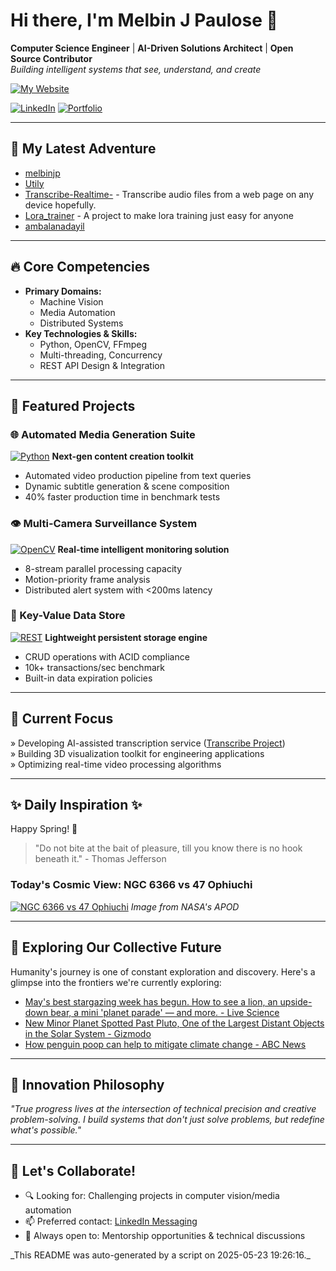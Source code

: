 # Hi there, I'm Melbin J Paulose 👋
**Computer Science Engineer** | **AI-Driven Solutions Architect** | **Open Source Contributor**  
*Building intelligent systems that see, understand, and create*

[![My Website](https://img.shields.io/badge/Website-wecanuseai.com-brightgreen?style=flat)](https://wecanuseai.com)

[![LinkedIn](https://img.shields.io/badge/LinkedIn-Connect%20Professionally-blue?style=flat&logo=linkedin)](https://www.linkedin.com/in/melbinjpaulose)
[![Portfolio](https://img.shields.io/badge/Portfolio-See%20My%20Work-important)](https://melbinjp.github.io/Utily/)

---

## 🚀 My Latest Adventure

<!-- REPO_LIST_START -->
* [melbinjp](https://github.com/melbinjp/melbinjp)
* [Utily](https://github.com/melbinjp/Utily)
* [Transcribe-Realtime-](https://github.com/melbinjp/Transcribe-Realtime-) - Transcribe audio files from a web page on any device hopefully.
* [Lora_trainer](https://github.com/melbinjp/Lora_trainer) - A project to make lora training just easy for anyone
* [ambalanadayil](https://github.com/melbinjp/ambalanadayil)
<!-- REPO_LIST_END -->

---

## 🔥 Core Competencies

*   **Primary Domains:**
    *   Machine Vision
    *   Media Automation
    *   Distributed Systems
*   **Key Technologies & Skills:**
    *   Python, OpenCV, FFmpeg
    *   Multi-threading, Concurrency
    *   REST API Design & Integration

---

## 🚀 Featured Projects

### 🌐 Automated Media Generation Suite
[![Python](https://img.shields.io/badge/Python-3.8+-yellow?logo=python)](https://github.com/melbinjp/Automated_videogen)
**Next-gen content creation toolkit**  
- Automated video production pipeline from text queries
- Dynamic subtitle generation & scene composition
- 40% faster production time in benchmark tests

### 👁️ Multi-Camera Surveillance System
[![OpenCV](https://img.shields.io/badge/OpenCV-4.5+-green?logo=opencv)](https://github.com/melbinjp/MultiCamSurveillance)
**Real-time intelligent monitoring solution**  
- 8-stream parallel processing capacity
- Motion-priority frame analysis
- Distributed alert system with <200ms latency

### 💾 Key-Value Data Store
[![REST](https://img.shields.io/badge/REST-API-red)](https://github.com/melbinjp/Key_value_datastore)
**Lightweight persistent storage engine**  
- CRUD operations with ACID compliance
- 10k+ transactions/sec benchmark
- Built-in data expiration policies

---

## 📌 Current Focus

» Developing AI-assisted transcription service ([Transcribe Project](https://github.com/melbinjp/Transcribe))  
» Building 3D visualization toolkit for engineering applications  
» Optimizing real-time video processing algorithms

---

## ✨ Daily Inspiration ✨

<!-- INSPIRATION_START -->
Happy Spring! 🌱

> "Do not bite at the bait of pleasure, till you know there is no hook beneath it." - Thomas Jefferson


### Today's Cosmic View: NGC 6366 vs 47 Ophiuchi

[![NGC 6366 vs 47 Ophiuchi](https://apod.nasa.gov/apod/image/2505/NGC6366_3500.jpg)](https://apod.nasa.gov/apod/image/2505/NGC6366_3500.jpg)
_Image from NASA's APOD_

<!-- INSPIRATION_END -->

---

## 🌌 Exploring Our Collective Future

Humanity's journey is one of constant exploration and discovery. Here's a glimpse into the frontiers we're currently exploring:

<!-- FUTURE_INSIGHTS_START -->
* [May's best stargazing week has begun. How to see a lion, an upside-down bear, a mini 'planet parade' — and more. - Live Science](https://www.livescience.com/space/astronomy/mays-best-stargazing-week-is-about-to-begin-how-to-see-a-lion-an-upside-down-bear-a-mini-planet-parade-and-more)
* [New Minor Planet Spotted Past Pluto, One of the Largest Distant Objects in the Solar System - Gizmodo](https://gizmodo.com/new-minor-planet-spotted-past-pluto-one-of-the-largest-distant-objects-in-the-solar-system-2000605924)
* [How penguin poop can help to mitigate climate change - ABC News](https://abcnews.go.com/US/penguin-poop-mitigate-climate-change/story?id\u003d122032611)
<!-- FUTURE_INSIGHTS_END -->

---

## 💬 Innovation Philosophy

*"True progress lives at the intersection of technical precision and creative problem-solving. I build systems that don't just solve problems, but redefine what's possible."*

---

## 🤝 Let's Collaborate!

- 🔍 Looking for: Challenging projects in computer vision/media automation
- 📫 Preferred contact: [LinkedIn Messaging](https://www.linkedin.com/in/melbinjpaulose)
- 🌱 Always open to: Mentorship opportunities & technical discussions

<!-- TIMESTAMP -->_This README was auto-generated by a script on 2025-05-23 19:26:16._<!-- /TIMESTAMP -->

